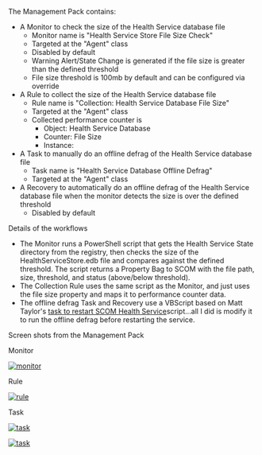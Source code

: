 The Management Pack contains:

-   A Monitor to check the size of the Health Service database file
    -   Monitor name is "Health Service Store File Size Check"
    -   Targeted at the "Agent" class
    -   Disabled by default
    -   Warning Alert/State Change is generated if the file size is greater than the defined threshold
    -   File size threshold is 100mb by default and can be configured via override
-   A Rule to collect the size of the Health Service database file
    -   Rule name is "Collection: Health Service Database File Size"
    -   Targeted at the "Agent" class
    -   Collected performance counter is
        -   Object: Health Service Database
        -   Counter: File Size
        -   Instance: <Path to health service store file>
-   A Task to manually do an offline defrag of the Health Service database file
    -   Task name is "Health Service Database Offline Defrag"
    -   Targeted at the "Agent" class
-   A Recovery to automatically do an offline defrag of the Health Service database file when the monitor detects the size is over the defined threshold
    -   Disabled by default

Details of the workflows

-   The Monitor runs a PowerShell script that gets the Health Service State directory from the registry, then checks the size of the HealthServiceStore.edb file and compares against the defined threshold. The script returns a Property Bag to SCOM with the file path, size, threshold, and status (above/below threshold).
-   The Collection Rule uses the same script as the Monitor, and just uses the file size property and maps it to performance counter data.
-   The offline defrag Task and Recovery use a VBScript based on Matt Taylor's [task to restart SCOM Health Service](https://blogs.technet.microsoft.com/b/scom_atlas/archive/2015/05/21/task-to-restart-scom-health-service.aspx)script...all I did is modify it to run the offline defrag before restarting the service.

Screen shots from the Management Pack

Monitor

[![monitor](https://msdnshared.blob.core.windows.net/media/TNBlogsFS/prod.evol.blogs.technet.com/CommunityServer.Blogs.Components.WeblogFiles/00/00/00/66/99/metablogapi/monitor_thumb_52240F30.png "monitor")](https://msdnshared.blob.core.windows.net/media/TNBlogsFS/prod.evol.blogs.technet.com/CommunityServer.Blogs.Components.WeblogFiles/00/00/00/66/99/metablogapi/monitor_257633F5.png)

Rule

[![rule](https://msdnshared.blob.core.windows.net/media/TNBlogsFS/prod.evol.blogs.technet.com/CommunityServer.Blogs.Components.WeblogFiles/00/00/00/66/99/metablogapi/rule_thumb_495BB8F7.png "rule")](https://msdnshared.blob.core.windows.net/media/TNBlogsFS/prod.evol.blogs.technet.com/CommunityServer.Blogs.Components.WeblogFiles/00/00/00/66/99/metablogapi/rule_6AB63D31.png)

Task

[![task](https://msdnshared.blob.core.windows.net/media/TNBlogsFS/prod.evol.blogs.technet.com/CommunityServer.Blogs.Components.WeblogFiles/00/00/00/66/99/metablogapi/task_thumb_21DC78D3.png "task")](https://msdnshared.blob.core.windows.net/media/TNBlogsFS/prod.evol.blogs.technet.com/CommunityServer.Blogs.Components.WeblogFiles/00/00/00/66/99/metablogapi/task_11A8FEC7.png)

[![task](https://msdnshared.blob.core.windows.net/media/TNBlogsFS/prod.evol.blogs.technet.com/CommunityServer.Blogs.Components.WeblogFiles/00/00/00/66/99/metablogapi/task_thumb_6B26CFE1.png "task")](https://msdnshared.blob.core.windows.net/media/TNBlogsFS/prod.evol.blogs.technet.com/CommunityServer.Blogs.Components.WeblogFiles/00/00/00/66/99/metablogapi/task_209D0156.png)